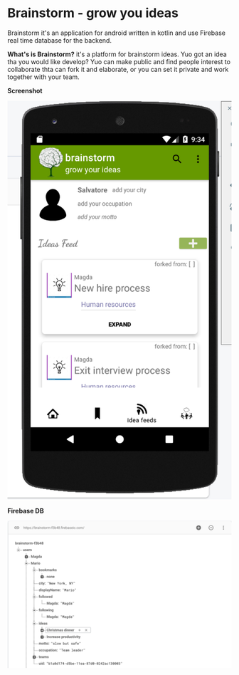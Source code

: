 # Brainstorm - grow you ideas

Brainstorm it's an application for android written in kotlin and use Firebase real time database for the backend. 

**What's is Brainstorm?**
it's a platform for brainstorm ideas. Yuo got an idea tha you would like develop? Yuo can make public and find people interest to collaborate thta can fork it and elaborate, or you can set it private and work together with your team.

**Screenshot**

![screenshoot2](images/screenshot2.png)


**Firebase DB**

![screenshoot3](images/screenshot3.png)
